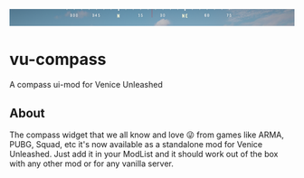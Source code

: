 ![](./assets/vu-ccompass.small.png)

# vu-compass
A compass ui-mod for Venice Unleashed

## About

The compass widget that we all know and love 😜 from games like ARMA, PUBG, Squad, etc it's now available as a standalone mod for Venice Unleashed. Just add it in your ModList and it should work out of the box with any other mod or for any vanilla server.
